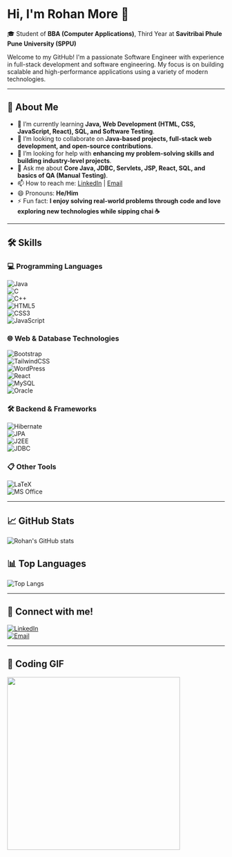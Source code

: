 # Hi, I'm Rohan More 👋  
🎓 Student of **BBA (Computer Applications)**, Third Year at **Savitribai Phule Pune University (SPPU)**  

Welcome to my GitHub! I'm a passionate Software Engineer with experience in full-stack development and software engineering. My focus is on building scalable and high-performance applications using a variety of modern technologies.

---

## 🔭 About Me
- 🌱 I’m currently learning **Java, Web Development (HTML, CSS, JavaScript, React), SQL, and Software Testing**.  
- 👯 I’m looking to collaborate on **Java-based projects, full-stack web development, and open-source contributions**.  
- 🤔 I’m looking for help with **enhancing my problem-solving skills and building industry-level projects**.  
- 💬 Ask me about **Core Java, JDBC, Servlets, JSP, React, SQL, and basics of QA (Manual Testing)**.  
- 📫 How to reach me: [LinkedIn](https://www.linkedin.com/in/rohan-more-796482283/) | [Email](mailto:rohanmore2730@gmail.com)
- 😄 Pronouns: **He/Him**  
- ⚡ Fun fact: **I enjoy solving real-world problems through code and love exploring new technologies while sipping chai ☕** 

---

## 🛠 Skills  

### 💻 Programming Languages  
![Java](https://img.shields.io/badge/Java-ED8B00?style=for-the-badge&logo=java&logoColor=white)  
![C](https://img.shields.io/badge/C-00599C?style=for-the-badge&logo=c&logoColor=white)  
![C++](https://img.shields.io/badge/C++-00599C?style=for-the-badge&logo=c%2B%2B&logoColor=white)  
![HTML5](https://img.shields.io/badge/HTML5-E34F26?style=for-the-badge&logo=html5&logoColor=white)  
![CSS3](https://img.shields.io/badge/CSS3-1572B6?style=for-the-badge&logo=css3&logoColor=white)  
![JavaScript](https://img.shields.io/badge/JavaScript-F7DF1E?style=for-the-badge&logo=javascript&logoColor=black)  

### 🌐 Web & Database Technologies  
![Bootstrap](https://img.shields.io/badge/Bootstrap-563D7C?style=for-the-badge&logo=bootstrap&logoColor=white)  
![TailwindCSS](https://img.shields.io/badge/Tailwind_CSS-38B2AC?style=for-the-badge&logo=tailwind-css&logoColor=white)  
![WordPress](https://img.shields.io/badge/WordPress-21759B?style=for-the-badge&logo=wordpress&logoColor=white)  
![React](https://img.shields.io/badge/React-20232A?style=for-the-badge&logo=react&logoColor=61DAFB)  
![MySQL](https://img.shields.io/badge/MySQL-005C84?style=for-the-badge&logo=mysql&logoColor=white)  
![Oracle](https://img.shields.io/badge/Oracle-F80000?style=for-the-badge&logo=oracle&logoColor=white)  

### 🛠️ Backend & Frameworks  
![Hibernate](https://img.shields.io/badge/Hibernate-59666C?style=for-the-badge&logo=hibernate&logoColor=white)  
![JPA](https://img.shields.io/badge/JPA-000000?style=for-the-badge&logo=java&logoColor=white)  
![J2EE](https://img.shields.io/badge/J2EE-007396?style=for-the-badge&logo=java&logoColor=white)  
![JDBC](https://img.shields.io/badge/JDBC-007396?style=for-the-badge&logo=java&logoColor=white)  

### 📋 Other Tools  
![LaTeX](https://img.shields.io/badge/LaTeX-008080?style=for-the-badge&logo=latex&logoColor=white)  
![MS Office](https://img.shields.io/badge/Microsoft_Office-D83B01?style=for-the-badge&logo=microsoft-office&logoColor=white)  

---

## 📈 GitHub Stats  
![Rohan's GitHub stats](https://github-readme-stats.vercel.app/api?username=yourusername&show_icons=true&theme=radical)  

## 📊 Top Languages  
![Top Langs](https://github-readme-stats.vercel.app/api/top-langs/?username=yourusername&layout=compact&theme=radical)  

---

## 💼 Connect with me!  
[![LinkedIn](https://img.shields.io/badge/LinkedIn-0077B5?style=for-the-badge&logo=linkedin&logoColor=white)](https://linkedin.com/in/RohanMore10)  
[![Email](https://img.shields.io/badge/Email-D14836?style=for-the-badge&logo=gmail&logoColor=white)](mailto:rohanmore2730@gmail.com)  

---

## 🎯 Coding GIF  
<img src="https://media.giphy.com/media/qgQUggAC3Pfv687qPC/giphy.gif" width="400" />  
